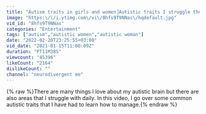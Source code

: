 ```yaml
---
title: "Autism traits in girls and women⎥Autistic traits I struggle the most with⎥#actuallyautistic"
image: "https:\/\/i.ytimg.com\/vi\/8hfs9T9NNas\/hqdefault.jpg"
vid_id: "8hfs9T9NNas"
categories: "Entertainment"
tags: ["autism","autistic women","autistic woman"]
date: "2022-02-20T23:25:55+03:00"
vid_date: "2021-01-15T11:00:09Z"
duration: "PT11M38S"
viewcount: "45396"
likeCount: "2164"
dislikeCount: ""
channel: "neurodivergent me"
---
```

{% raw %}There are many things I love about my autistic brain but there are also areas that I struggle with daily. In this video, I go over some common autistic traits that I have had to learn how to manage.{% endraw %}
